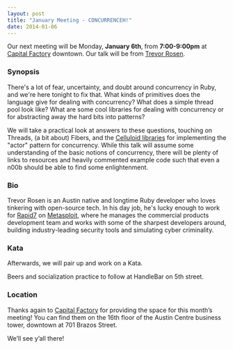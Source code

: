 ```yaml
---
layout: post
title: "January Meeting - CONCURRENCEH!"
date: 2014-01-06
---
```


Our next meeting will be Monday, **January 6th**, from **7:00-9:00pm** at
[Capital Factory][CF] downtown. Our talk will be from [Trevor Rosen][SP].

 [CF]: http://www.capitalfactory.com/about/contact/
 [SP]: http://twitter.com/trevrosen

### Synopsis
There's a lot of fear, uncertainty, and doubt around concurrency in Ruby, and we're here tonight to fix that. What kinds of primitives does the language give for dealing with concurrency?  What does a simple thread pool look like? What are some cool libraries for dealing with concurrency or for abstracting away the hard bits into patterns?

We will take a practical look at answers to these questions, touching on Threads, (a bit about) Fibers, and the [Celluloid libraries](http://celluloid.io) for implementing the "actor" pattern for concurrency.  While this talk will assume some understanding of the basic notions of concurrency, there will be plenty of links to resources and heavily commented example code such that even a n00b should be able to find some enlightenment.

### Bio
Trevor Rosen is an Austin native and longtime Ruby developer who loves tinkering with open-source tech.  In his day job, he's lucky enough to work for [Rapid7][R7] on [Metasploit][MSF], where he manages the commercial products development team and works with some of the sharpest developers around, building industry-leading security tools and simulating cyber criminality.

[R7]: http://www.rapid7.com
[MSF]: http://en.wikipedia.org/wiki/Metasploit_Project

### Kata

Afterwards, we will pair up and work on a Kata.

Beers and socialization practice to follow at HandleBar on 5th street.

### Location

Thanks again to [Capital Factory](http://www.capitalfactory.com/) for providing
the space for this month’s meeting! You can find them on the 16th floor of the
Austin Centre business tower, downtown at 701 Brazos Street.

We’ll see y’all there!

